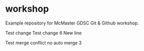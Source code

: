 # workshop
Example repository for McMaster GDSC Git &amp; Github workshop.

Test change
Test change 6
New line

Test merge conflict no auto merge 3
